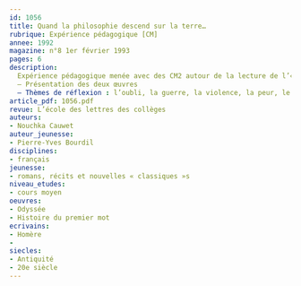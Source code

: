 ```yaml
---
id: 1056
title: Quand la philosophie descend sur la terre…
rubrique: Expérience pédagogique [CM]
annee: 1992
magazine: n°8 1er février 1993
pages: 6
description: 
  Expérience pédagogique menée avec des CM2 autour de la lecture de l’« Odyssée », d’Homère. « Histoire du premier mot », de Pierre-Yves Bourdil, a éclairé et actualisé certains aspects du texte…
  – Présentation des deux œuvres
  – Thèmes de réflexion : l’oubli, la guerre, la violence, la peur, le rêve utopique…
article_pdf: 1056.pdf
revue: L’école des lettres des collèges
auteurs:
- Nouchka Cauwet
auteur_jeunesse:
- Pierre-Yves Bourdil
disciplines:
- français
jeunesse:
- romans, récits et nouvelles « classiques »s
niveau_etudes:
- cours moyen
oeuvres:
- Odyssée
- Histoire du premier mot
ecrivains:
- Homère
- 
siecles:
- Antiquité
- 20e siècle
---
```

